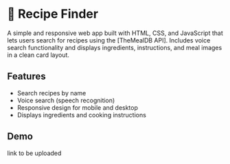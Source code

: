 # 🍔 Recipe Finder

A simple and responsive web app built with HTML, CSS, and JavaScript that lets users search for recipes using the [TheMealDB API]. Includes voice search functionality and displays ingredients, instructions, and meal images in a clean card layout.

## Features
- Search recipes by name
- Voice search (speech recognition)
- Responsive design for mobile and desktop
- Displays ingredients and cooking instructions

## Demo
link to be uploaded
